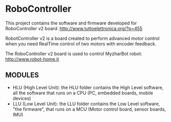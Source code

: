 RoboController
==============

This project contains the software and firmware developed for RoboController v2 board: http://www.tuttoelettronica.org/?p=455

RobotController v2 is a board created to perform advanced motor control when you need RealTime control of two motors with encoder feedback. 

The RoboController v2 board is used to control MyzharBot robot: http://www.robot-home.it

MODULES
-------

* HLU (High Level Unit): the HLU folder contains the High Level software, all the software that runs on a CPU (PC, embedded boards, mobile devices)
* LLU (Low Level Unit): the LLU folder contains the Low Level software, "the firmware", that runs on a MCU (Motor control board, sensor boards, IMU)
